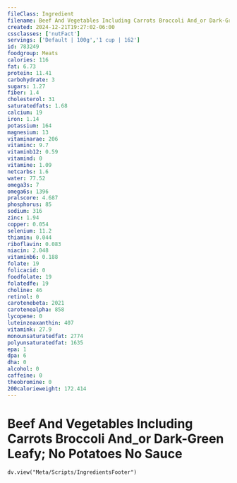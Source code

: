 ```yaml
---
fileClass: Ingredient
filename: Beef And Vegetables Including Carrots Broccoli And_or Dark-Green Leafy; No Potatoes No Sauce
created: 2024-12-21T19:27:02-06:00
cssclasses: ['nutFact']
servings: ['Default | 100g','1 cup | 162']
id: 783249
foodgroup: Meats
calories: 116
fat: 6.73
protein: 11.41
carbohydrate: 3
sugars: 1.27
fiber: 1.4
cholesterol: 31
saturatedfats: 1.68
calcium: 19
iron: 1.14
potassium: 164
magnesium: 13
vitaminarae: 206
vitaminc: 9.7
vitaminb12: 0.59
vitamind: 0
vitamine: 1.09
netcarbs: 1.6
water: 77.52
omega3s: 7
omega6s: 1396
pralscore: 4.687
phosphorus: 85
sodium: 316
zinc: 1.94
copper: 0.054
selenium: 11.2
thiamin: 0.044
riboflavin: 0.083
niacin: 2.048
vitaminb6: 0.188
folate: 19
folicacid: 0
foodfolate: 19
folatedfe: 19
choline: 46
retinol: 0
carotenebeta: 2021
carotenealpha: 858
lycopene: 0
luteinzeaxanthin: 407
vitamink: 27.9
monounsaturatedfat: 2774
polyunsaturatedfat: 1635
epa: 1
dpa: 6
dha: 0
alcohol: 0
caffeine: 0
theobromine: 0
200calorieweight: 172.414
---
```


# Beef And Vegetables Including Carrots Broccoli And_or Dark-Green Leafy; No Potatoes No Sauce

```dataviewjs
dv.view("Meta/Scripts/IngredientsFooter")
```
